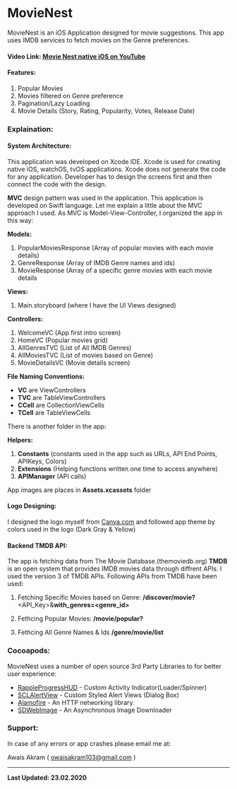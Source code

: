 # MovieNest

MovieNest is an iOS Application designed for movie suggestions. This app uses IMDB services to fetch movies on the Genre preferences.

#### Video Link: [Movie Nest native iOS on YouTube](https://youtu.be/cEkFP4JAEYs)   

#### Features:
  1.  Popular Movies
  2.  Movies filtered on Genre preference
  3.  Pagination/Lazy Loading
  4.  Movie Details (Story, Rating, Popularity, Votes, Release Date)

### Explaination:

#### System Architecture:
This application was developed on Xcode IDE. Xcode is used for creating native iOS, watchOS, tvOS applications. Xcode does not generate the code for any application. Developer has to design the screens first and then connect the code with the design.

**MVC** design pattern was used in the application. This application is developed on Swift language. Let me explain a little about the MVC approach I used. As MVC is Model-View-Controller, I organized the app in this way:

**Models:**
1. PopularMoviesResponse (Array of popular movies with each movie details)
2. GenreResponse (Array of IMDB Genre names and ids)
3. MovieResponse (Array of a specific genre movies with each movie details

**Views:**
1. Main.storyboard (where I have the UI Views designed)

**Controllers:**
1. WelcomeVC (App first intro screen)
2. HomeVC (Popular movies grid)
3. AllGenresTVC (List of All IMDB Genres)
4. AllMoviesTVC (List of movies based on Genre)
5. MovieDetailsVC (Movie details screen)

**File Naming Conventions:**

* **VC** are ViewControllers
* **TVC** are TableViewControllers
* **CCell** are CollectionViewCells
* **TCell** are TableViewCells

There is another folder in the app:

**Helpers:**
1. **Constants** (constants used in the app such as URLs, API End Points, APIKeys, Colors)
2. **Extensions** (Helping functions written one time to access anywhere)
3. **APIManager** (API calls)

App images are places in **Assets.xcassets** folder

#### Logo Designing:

I designed the logo myself from [Canva.com](https://www.canva.com/) and followed app theme by colors used in the logo (Dark Gray & Yellow)

#### Backend TMDB API:

The app is fetching data from The Movie Database.(themoviedb.org) **TMDB** is an open system that provides IMDB movies data through diffrent APIs. I used the version 3 of TMDB APIs. Following APIs from TMDB have been used:

1. Fetching Specific Movies based on Genre:
**/discover/movie?**<API_Key>&**with_genres=<genre_id>**

2. Fethcing Popular Movies:
**/movie/popular?**

3. Fethcing All Genre Names & Ids
**/genre/movie/list**


### Cocoapods:

MovieNest uses a number of open source 3rd Party Libraries to for better user experience:

* [RappleProgressHUD](https://github.com/rjeprasad/RappleProgressHUD) - Custom Activity Indicator(Loader/Spinner)
* [SCLAlertView](https://github.com/vikmeup/SCLAlertView-Swift) - Custom Styled Alert Views (Dialog Box)
* [Alamofire](https://github.com/Alamofire/Alamofire) - An HTTP networking library.
* [SDWebImage](https://github.com/SDWebImage/SDWebImage) - An Asynchronous Image Downloader


### Support:
In case of any errors or app crashes please email me at:

Awais Akram ( [owaisakram103@gmail.com](owaisakram103@gmail.com) )


----


**Last Updated: 23.02.2020**
